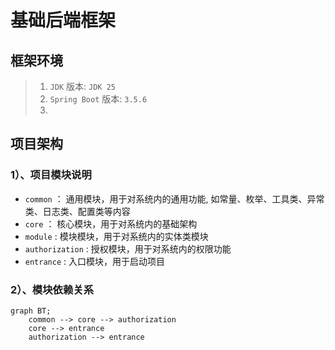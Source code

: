 # 基础后端框架

## 框架环境
> 1. `JDK` 版本: `JDK 25` 
> 2. `Spring Boot` 版本: `3.5.6` 
> 3. 

## 项目架构
### 1）、项目模块说明
- `common` ： 通用模块，用于对系统内的通用功能, 如常量、枚举、工具类、异常类、日志类、配置类等内容
- `core` ： 核心模块，用于对系统内的基础架构
- `module` : 模块模块，用于对系统内的实体类模块
- `authorization` : 授权模块，用于对系统内的权限功能
- `entrance` : 入口模块，用于启动项目
### 2）、模块依赖关系
```mermaid
graph BT;
    common --> core --> authorization
    core --> entrance
    authorization --> entrance
```
